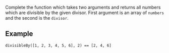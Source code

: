 Complete the function which takes two arguments and returns all numbers which are divisible by the given divisor. First argument is an array of `numbers` and the second is the `divisor`.

## Example

```
divisibleBy([1, 2, 3, 4, 5, 6], 2) == [2, 4, 6]
```

